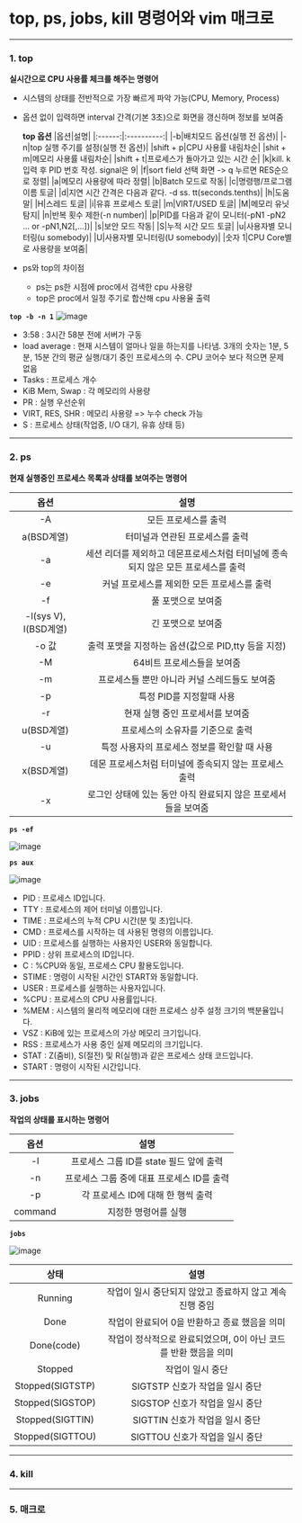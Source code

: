 # top, ps, jobs, kill 명령어와 vim 매크로



---

### 1. top
**실시간으로 CPU 사용률 체크를 해주는 명령어**
+ 시스템의 상태를 전반적으로 가장 빠르게 파악 가능(CPU, Memory, Process)
+ 옵션 없이 입력하면 interval 간격(기본 3초)으로 화면을 갱신하며 정보를 보여줌
  
  **top 옵션**
  |옵션|설명|
  |:------:|:----------:|
  |-b|배치모드 옵션(실행 전 옵션)|
  |-n|top 실행 주기를 설정(실행 전 옵션)|
  |shift + p|CPU 사용률 내림차순|
  |shit + m|메모리 사용률 내림차순|
  |shift + t|프로세스가 돌아가고 있는 시간 순|
  |k|kill. k 입력 후 PID 번호 작성. signal은 9|
  |f|sort field 선택 화면 -> q 누르면 RES순으로 정렬|
  |a|메모리 사용량에 따라 정렬|
  |b|Batch 모드로 작동|
  |c|명령행/프로그램 이름 토글|
  |d|지연 시간 간격은 다음과 같다. -d ss. tt(seconds.tenths)|
  |h|도움말|
  |H|스레드 토글|
  |i|유휴 프로세스 토글|
  |m|VIRT/USED  토글|
  |M|메모리 유닛 탐지|
  |n|반복 횟수 제한(-n number)|
  |p|PID를 다음과 같이 모니터(-pN1 -pN2 ... or -pN1,N2[,...])|
  |s|보안 모드 작동|
  |S|누적 시간 모드 토글|
  |u|사용자별 모니터링(u somebody)|
  |U|사용자별 모니터링(U somebody)|
  |숫자 1|CPU Core별로 사용량을 보여줌|
  
+ ps와 top의 차이점
  + ps는 ps한 시점에 proc에서 검색한 cpu 사용량
  + top은 proc에서 일정 주기로 합산해 cpu 사용율 출력

 __`top -b -n 1`__
![image](https://user-images.githubusercontent.com/51310308/171113804-af0b9027-aebd-4a33-8ae9-8deb5bfb2758.png)

  + 3:58 : 3시간 58분 전에 서버가 구동
  + load average : 현재 시스템이 얼마나 일을 하는지를 나타냄. 3개의 숫자는 1분, 5분, 15분 간의 평균 실행/대기 중인 프로세스의 수. CPU 코어수 보다 적으면 문제 없음
  + Tasks : 프로세스 개수
  + KiB Mem, Swap : 각 메모리의 사용량
  + PR : 실행 우선순위
  + VIRT, RES, SHR : 메모리 사용량 => 누수 check 가능
  + S : 프로세스 상태(작업중, I/O 대기, 유휴 상태 등) 


----------------
### 2. ps
**현재 실행중인 프로세스 목록과 상태를 보여주는 명령어**

|옵션|설명|
|:--:|:---:|
|-A|모든 프로세스를 출력|
|a(BSD계열)|터미널과 연관된 프로세스를 출력|
|-a|세션 리더를 제외하고 데몬프로세스처럼 터미널에 종속되지 않은 모든 프로세스를 출력|
|-e|커널 프로세스를 제외한 모든 프로세스를 출력|
|-f|풀 포맷으로 보여줌|
|-l(sys V), l(BSD계열)|긴 포맷으로 보여줌|
|-o 값|출력 포맷을 지정하는 옵션(값으로 PID,tty 등을 지정)|
|-M|64비트 프로세스들을 보여줌|
|-m|프로세스들 뿐만 아니라 커널 스레드들도 보여줌|
|-p|특정 PID를 지정할때 사용|
|-r|현재 실행 중인 프로세서를 보여줌|
|u(BSD계열)|프로세스의 소유자를 기준으로 출력|
|-u|특정 사용자의 프로세스 정보를 확인할 때 사용|
|x(BSD계열)|데몬 프로세스처럼 터미널에 종속되지 않는 프로세스 출력|
|-x|로그인 상태에 있는 동안 아직 완료되지 않은 프로세서들을 보여줌|

__`ps -ef`__


![image](https://user-images.githubusercontent.com/51310308/171796426-803f7d56-9f1e-4700-a834-b4a50a299689.png)


__`ps aux`__


![image](https://user-images.githubusercontent.com/51310308/171796780-ed49863e-d6bd-4e05-8596-5a22133f082c.png)

 + PID : 프로세스 ID입니다.
 + TTY : 프로세스의 제어 터미널 이름입니다.
 + TIME : 프로세스의 누적 CPU 시간(분 및 초)입니다.
 + CMD : 프로세스를 시작하는 데 사용된 명령의 이름입니다.
 + UID : 프로세스를 실행하는 사용자인 USER와 동일합니다.
 + PPID : 상위 프로세스의 ID입니다.
 + C : %CPU와 동일, 프로세스 CPU 활용도입니다.
 + STIME : 명령이 시작된 시간인 START와 동일합니다.
 + USER : 프로세스를 실행하는 사용자입니다.
 + %CPU : 프로세스의 CPU 사용률입니다.
 + %MEM : 시스템의 물리적 메모리에 대한 프로세스 상주 설정 크기의 백분율입니다.
 + VSZ : KiB에 있는 프로세스의 가상 메모리 크기입니다.
 + RSS : 프로세스가 사용 중인 실제 메모리의 크기입니다.
 + STAT : Z(줌비), S(절전) 및 R(실행)과 같은 프로세스 상태 코드입니다.
 + START : 명령이 시작된 시간입니다.


-----------------------
### 3. jobs
**작업의 상태를 표시하는 명령어**


|옵션|설명|
|:--:|:--:|
|-l|프로세스 그룹 ID를 state 필드 앞에 출력|
|-n|프로세스 그룹 중에 대표 프로세스 ID를 출력|
|-p|각 프로세스 ID에 대해 한 행씩 출력|
|command|지정한 명령어를 실행|


__`jobs`__


![image](https://user-images.githubusercontent.com/51310308/171798127-3e2236c1-bc6d-4017-8c2a-23c30c8d8dd5.png)


|상태|설명|
|:--:|:--:|
|Running|작업이 일시 중단되지 않았고 종료하지 않고 계속 진행 중임|
|Done| 작업이 완료되어 0을 반환하고 종료 했음을 의미|
|Done(code)|작업이 정삭적으로 완료되었으며, 0이 아닌 코드를 반환 했음을 의미|
|Stopped|작업이 일시 중단|
|Stopped(SIGTSTP)|SIGTSTP 신호가 작업을 일시 중단|
|Stopped(SIGSTOP)|SIGSTOP 신호가 작업을 일시 중단|
|Stopped(SIGTTIN)|SIGTTIN 신호가 작업을 일시 중단|
|Stopped(SIGTTOU)|SIGTTOU 신호가 작업을 일시 중단|


*********
### 4. kill

***
### 5. 매크로
